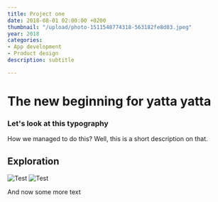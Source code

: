 ```yaml
---
title: Project one
date: 2018-08-01 02:00:00 +0200
thumbnail: "/upload/photo-1511548774318-563182fe8d03.jpeg"
year: 2018
categories:
- App development
- Product design
description: subtitle

---
```


# The new beginning for yatta yatta
### Let's look at this typography
How we managed to do this? Well, this is a short description on that.

## Exploration
![Test](/upload/photo-1511548774318-563182fe8d03.jpeg)
![Test](/upload/photo-1511548774318-563182fe8d03.jpeg)

And now some more text
